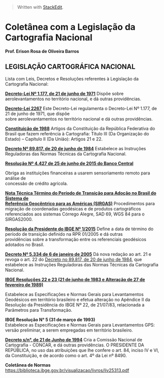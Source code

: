 > Written with [StackEdit](https://stackedit.io/).
# Coletânea com a Legislação da  Cartografia Nacional  
**Prof. Erison Rosa de Oliveira Barros**

## LEGISLAÇÃO CARTOGRÁFICA NACIONAL

Lista com Leis, Decretos e Resoluções referentes à Legislação da Cartografia Nacional:

[**Decreto-Lei Nº 1.177, de 21 de junho de 1971**](http://www.planalto.gov.br/ccivil_03/decreto-lei/1965-1988/Del1177.htm)
  Dispõe sobre aerolevantamentos no território nacional, e dá outras providências.


[**Decreto-Lei 2267**](Decreto-Lei%20N%C2%BA%201.177,%20de%2021%20de%20junho%20de%201971)
Este Decreto-Lei regulamenta o Decreto-Lei Nº 1.177, de 21 de junho de 1971, que dispõe  
sobre aerolevantamentos no território nacional e dá outras providências.

**[Constituição de 1988](http://www.planalto.gov.br/ccivil_03/constituicao/constituicao.htm)**
Artigos da Constituição da República Federativa do Brasil que fazem referência à  Cartografia: Título III (Da Organização do Estado) – Capítulo II (Da União): Artigos 21 e 22.

**[Decreto Nº 89.817, de 20 de junho de 1984](http://www.planalto.gov.br/ccivil_03/decreto/1980-1989/D89817.htm)**
Estabelece as Instruções Reguladoras das Normas Técnicas da Cartografia Nacional.



[**Resolução Nº 4.427 de 25 de junho de 2015 do Banco Central**](https://www.bcb.gov.br/pre/normativos/res/2015/pdf/res_4427_v1_O.pdf)

Obriga as instituições financeiras a usarem sensoriamento remoto para análise de  
concessão de crédito agrícola.

**[Nota Técnica Término do Período de Transição para Adoção no Brasil do Sistema de  
Referência Geocêntrico para as Américas (SIRGAS)](webcache.googleusercontent.com/search?q=cache:cTJ55ef27OcJ:ftp://geoftp.ibge.gov.br/metodos_e_outros_documentos_de_referencia/normas/nota_tecnica_termino_periodo_transicao_sirgas2000.pdf%20&cd=1&hl=pt-BR&ct=clnk&gl=br)**
Procedimentos para migração de coordenadas geodésicas e de produtos cartográficos  
referenciados aos sistemas Córrego Alegre, SAD 69, WGS 84 para o SIRGAS2000.

[**Resolução da Presidente do IBGE Nº 1/2015**](http://geoftp.ibge.gov.br/metodos_e_outros_documentos_de_referencia/normas/rpr_01_25fev2005.pdf)
Define a data de término do período de transição definido na RPR 01/2005 e dá outras  
providências sobre a transformação entre os referenciais geodésicos adotados no Brasil.

**[Decreto Nº 5.334 de 6 de janeiro de 2005](http://www.planalto.gov.br/ccivil_03/_Ato2004-2006/2005/Decreto/D5334.htm#:~:text=D%C3%A1%20nova%20reda%C3%A7%C3%A3o%20ao%20art.&text=22%20do%20Decreto%20n%C2%BA%2089.817,Normas%20T%C3%A9cnicas%20da%20Cartografia%20Nacional.)**
Dá nova redação ao art. 21 e revoga o art. 22 do [Decreto no 89.817, de 20 de junho de  1984](http://www.planalto.gov.br/ccivil_03/decreto/1980-1989/D89817.htm#:~:text=Estabelece%20as%20Instru%C3%A7%C3%B5es%20Reguladoras%20das%20Normas%20T%C3%A9cnicas%20da%20Cartografia%20Nacional.), que estabelece as Instruções Reguladoras das Normas Técnicas da Cartografia   Nacional.

[**IBGE Resoluções 22 e 23 (21 de junho de 1983 e Alteração de 27 de fevereiro de 1989)**](https://www.ibge.gov.br/geociencias/informacoes-sobre-posicionamento-geodesico/sirgas/16691-projeto-mudanca-do-referencial-geodesico-pmrg.html?=&t=o-que-e)

Estabelece as Especificações e Normas Gerais para Levantamentos Geodésicos em  território brasileiro e efetua alteração no Apêndice II da Resolução da Presidência do  IBGE Nº 22, de 21/07/83, relacionada a Parâmetros para Transformação.

**IBGE Resolução N° 5 (31 de março de 1993)**  
Estabelece as Especificações e Normas Gerais para Levantamentos GPS: versão  preliminar, a serem empregadas em território brasileiro.

[**Decreto s/n°, de 21 de Junho de 1994**](https://esteio.com.br/downloads/legislacao/LEGISLA_CONCAR_1994_D.pdf)
Cria a Comissão Nacional de Cartografia - CONCAR, e dá outras providências. O PRESIDENTE DA REPÚBLICA, no uso das atribuições que lhe confere o art. 84, inciso IV e VI, da Constituição, e de acordo como o art. 4º da Lei nº 8490.





**Coletânea de Normas**
https://biblioteca.ibge.gov.br/visualizacao/livros/liv25313.pdf

<!--stackedit_data:
eyJoaXN0b3J5IjpbMTA2MjY2MDU4NywtMTUzMTA5ODc0LDE3MD
AxODU0MDYsMTExOTQ5MzYxMiw5NTc5NjI0ODhdfQ==
-->